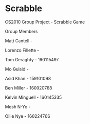 # Scrabble
CS2010 Group Project - Scrabble Game

Group Members

  Matt Cantell - 
  
  Lorenzo Fillette - 
  
  Tom Geraghty - 160115497
  
  Mo Gulaid - 
  
  Asid Khan - 159101098
  
  Ben Miller - 160020788
  
  Kelvin Minguell - 160145335
  
  Mesh N-Yo - 
  
  Ollie Nye - 160224766
